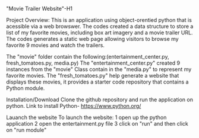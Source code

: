 "Movie Trailer Website"-H1

Project Overview:
This is an application using object-orentied python that is acessible via a web browswer.
The codes created a data structure to store a list of my favorite movies, including box art imagery and a movie trailer URL. The codes generates a static web page allowing visitors to browse my favorite 9 movies and watch the trailers.

The "movie" folder contain the following:(entertainment_center.py, fresh_tomatoes.py, media.py)
The "entertainment_center.py" created 9 instances from the "movie" Class contain in the "media.py" to represent my favorite movies. 
The "fresh_tomatoes.py" help generate a website that displays these movies, it provides a starter code repository that contains a Python module. 

Installation/Download
Clone the github repository and run the application on python.
Link to install Python- https://www.python.org/

Lauanch the website
To launch the website:
1 open up the python application
2 open the entertainment.py file 
3 click on "run" and then click on "run module"

